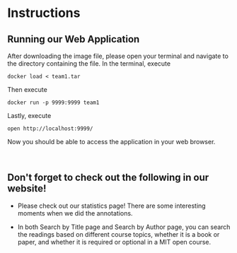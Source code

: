 # Instructions

## Running our Web Application

After downloading the image file, please open your terminal and navigate to the directory containing the file. In the terminal, execute
```
docker load < team1.tar
```
Then execute
```
docker run -p 9999:9999 team1 
```
Lastly, execute

```
open http://localhost:9999/
```

Now you should be able to access the application in your web browser.

<br>

## Don't forget to check out the following in our website!

- Please check out our statistics page! There are some interesting moments when we did the annotations.

- In both Search by Title page and Search by Author page, you can search the readings based on different course topics, whether it is a book or paper, and whether it is required or optional in a MIT open course.
